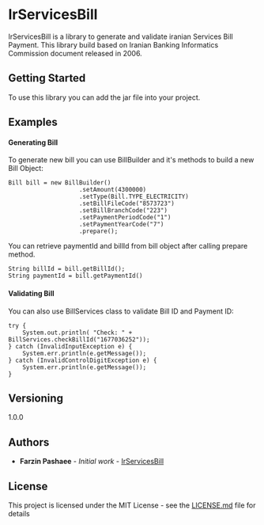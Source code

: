 # IrServicesBill

IrServicesBill is a library to generate and validate iranian Services Bill Payment. This library build based on Iranian Banking Informatics Commission document released in 2006.

## Getting Started

To use this library you can add the jar file into your project.

## Examples
#### Generating Bill
To generate new bill you can use BillBuilder and it's methods to build a new Bill Object:
```
Bill bill = new BillBuilder()
                    .setAmount(4300000)
                    .setType(Bill.TYPE_ELECTRICITY)
                    .setBillFileCode("8573723")
                    .setBillBranchCode("223")
                    .setPaymentPeriodCode("1")
                    .setPaymentYearCode("7")
                    .prepare();
```

You can retrieve paymentId and billId from bill object after calling prepare method.
```
String billId = bill.getBillId();
String paymentId = bill.getPaymentId() 
```

#### Validating Bill
You can also use BillServices class to validate Bill ID and Payment ID:
```
try {
    System.out.println( "Check: " + BillServices.checkBillId("1677036252"));
} catch (InvalidInputException e) {
    System.err.println(e.getMessage());
} catch (InvalidControlDigitException e) {
    System.err.println(e.getMessage());
}
```

## Versioning

1.0.0

## Authors

* **Farzin Pashaee** - *Initial work* - [IrServicesBill](https://github.com/farzinpashaee/IrServicesBill)

## License

This project is licensed under the MIT License - see the [LICENSE.md](LICENSE.md) file for details


